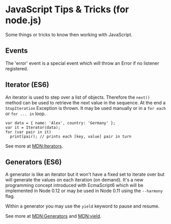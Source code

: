 JavaScript Tips & Tricks (for node.js)
=================================================

Some things or tricks to know then working with JavaScript.


Events
-------------------------------------------------

The 'error' event is a special event which will throw an Error if no listener
registered.


Iterator (ES6)
-------------------------------------------------

An iterator is used to step over a list of objects. Therefore the `next()`
method can be used to retrieve the next value in the sequence. At the end a
`StopIteration` Exception is thrown. It may be used manually or in a `for each`
or `for ... in` loop.

    var data = { name: 'Alex', country: 'Germany' };
    var it = Iterator(data);
    for (var pair in it)
      print(pair); // prints each [key, value] pair in turn

See more at [MDN:Iterators](https://developer.mozilla.org/en-US/docs/Web/JavaScript/Guide/The_Iterator_protocol).


Generators (ES6)
-------------------------------------------------

A generator is like an iterator but it won't have a fixed set to iterate over but
will generate the values on each iteration (on demand). It's a new programming 
concept introduced with EcmaScript6 which will be implemented in Node 0.12 or
may be used in Node 0.11 using the `--harmony` flag.

Within a generator you may use the `yield` keyword to pause and resume.

See more at [MDN:Generators](https://developer.mozilla.org/en-US/docs/Web/JavaScript/Reference/Statements/function*)
and [MDN:yield](https://developer.mozilla.org/en-US/docs/Web/JavaScript/Reference/Statements/yield).
